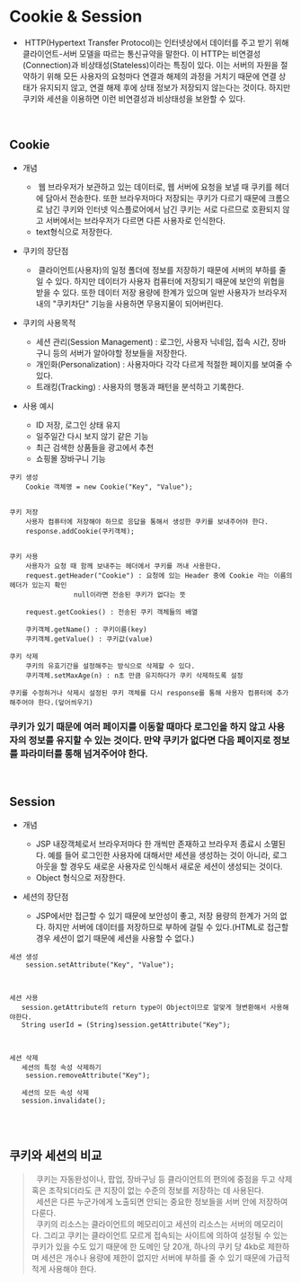 # Cookie & Session

- &nbsp;HTTP(Hypertext Transfer Protocol)는 인터넷상에서 데이터를 주고 받기 위해 클라이언트-서버 모델을 따르는 통신규약을 말한다. 이 HTTP는 비연결성(Connection)과 비상태성(Stateless)이라는 특징이 있다. 이는 서버의 자원을 절약하기 위해 모든 사용자의 요청마다 연결과 해제의 과정을 거치기 때문에 연결 상태가 유지되지 않고, 연결 해제 후에 상태 정보가 저장되지 않는다는 것이다. 하지만 쿠키와 세션을 이용하면 이런 비연결성과 비상태성을 보완할 수 있다.
<br>

## Cookie
- 개념
   - &nbsp;웹 브라우저가 보관하고 있는 데이터로, 웹 서버에 요청을 보낼 때 쿠키를 헤더에 담아서 전송한다. 또한 브라우저마다 저장되는 쿠키가 다르기 때문에 크롬으로 남긴 쿠키와 인터넷 익스플로어에서 남긴 쿠키는 서로 다르므로 호환되지 않고 서버에서는 브라우저가 다르면 다른 사용자로 인식한다.
   - text형식으로 저장한다.

- 쿠키의 장단점
   - &nbsp;클라이언트(사용자)의 일정 폴더에 정보를 저장하기 때문에 서버의 부하를 줄일 수 있다. 하지만 데이터가 사용자 컴퓨터에 저장되기 때문에 보안의 위협을 받을 수 있다. 또한 데이터 저장 용량에 한계가 있으며 일반 사용자가 브라우저 내의 "쿠키차단" 기능을 사용하면 무용지물이 되어버린다.

- 쿠키의 사용목적
   - 세션 관리(Session Management) : 로그인, 사용자 닉네임, 접속 시간, 장바구니 등의 서버가 알아야할 정보들을 저장한다.
   - 개인화(Personalization) : 사용자마다 각각 다르게 적절한 페이지를 보여줄 수 있다.
   - 트래킹(Tracking) : 사용자의 행동과 패턴을 분석하고 기록한다.

- 사용 예시
   - ID 저장, 로그인 상태 유지
   - 일주일간 다시 보지 않기 같은 기능
   - 최근 검색한 상품들을 광고에서 추천
   - 쇼핑몰 장바구니 기능


```
쿠키 생성
	Cookie 객체명 = new Cookie("Key", "Value");


쿠키 저장
	사용자 컴퓨터에 저장해야 하므로 응답을 통해서 생성한 쿠키를 보내주어야 한다.
	response.addCookie(쿠키객체);


쿠키 사용
	사용자가 요청 때 함께 보내주는 헤더에서 쿠키를 꺼내 사용한다.
	request.getHeader("Cookie") : 요청에 있는 Header 중에 Cookie 라는 이름의 헤더가 있는지 확인
				null이라면 전송된 쿠키가 없다는 뜻

	request.getCookies() : 전송된 쿠키 객체들의 배열
	
	쿠키객체.getName() : 쿠키이름(key)
	쿠키객체.getValue() : 쿠키값(value)

쿠키 삭제
	쿠키의 유효기간을 설정해주는 방식으로 삭제할 수 있다.
	쿠키객체.setMaxAge(n) : n초 만큼 유지하다가 쿠키 삭제하도록 설정

쿠키를 수정하거나 삭제시 설정된 쿠키 객체를 다시 response를 통해 사용자 컴퓨터에 추가해주어야 한다.(덮어씌우기)
```

### 쿠키가 있기 때문에 여러 페이지를 이동할 때마다 로그인을 하지 않고 사용자의 정보를 유지할 수 있는 것이다. 만약 쿠키가 없다면 다음 페이지로 정보를 파라미터를 통해 넘겨주어야 한다.
<br>


## Session
- 개념
   - JSP 내장객체로서 브라우저마다 한 개씩만 존재하고 브라우저 종료시 소멸된다. 예를 들어 로그인한 사용자에 대해서만 세션을 생성하는 것이 아니라, 로그아웃을 할 경우도 새로운 사용자로 인식해서 새로운 세션이 생성되는 것이다. 
   - Object 형식으로 저장한다.

- 세션의 장단점
   -  JSP에서만 접근할 수 있기 때문에 보안성이 좋고, 저장 용량의 한계가 거의 없다. 하지만 서버에 데이터를 저장하므로 부하에 걸릴 수 있다.(HTML로 접근할 경우 세션이 없기 때문에 세션을 사용할 수 없다.) 

```
세션 생성
	session.setAttribute("Key", "Value");



세션 사용
   session.getAttribute의 return type이 Object이므로 알맞게 형변환해서 사용해야한다.
   String userId = (String)session.getAttribute("Key");

	

세션 삭제
   세션의 특정 속성 삭제하기
	session.removeAttribute("Key");
   
   세션의 모든 속성 삭제
   session.invalidate();
   
```
<br>

## 쿠키와 세션의 비교
> &nbsp; 쿠키는 자동완성이나, 팝업, 장바구닝 등 클라이언트의 편의에 중점을 두고 삭제 혹은 조작되더라도 큰 지장이 없는 수준의 정보를 저장하는 데 사용된다.<br>
&nbsp; 세션은 다른 누군가에게 노출되면 안되는 중요한 정보들을 서버 안에 저장하여 다룬다.<br>
&nbsp; 쿠키의 리소스는 클라이언트의 메모리이고 세션의 리소스는 서버의 메모리이다. 그리고 쿠키는 클라이언트 모르게 접속되는 사이트에 의하여 설정될 수 있는 쿠키가 있을 수도 있기 때문에 한 도메인 당 20개, 하나의 쿠키 당 4kb로 제한하며 세션은 개수나 용량에 제한이 없지만 서버에 부하를 줄 수 있기 때문에 가급적 적게 사용해야 한다.

